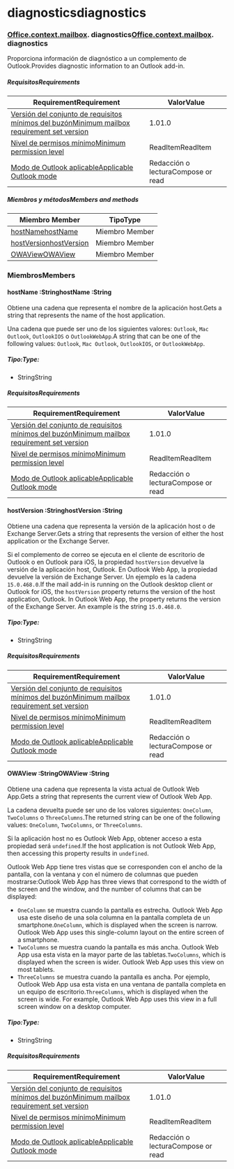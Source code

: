 
# <a name="diagnostics"></a><span data-ttu-id="3cf6c-101">diagnostics</span><span class="sxs-lookup"><span data-stu-id="3cf6c-101">diagnostics</span></span>

### <span data-ttu-id="3cf6c-p101">[Office](Office.md)[.context](Office.context.md)[.mailbox](Office.context.mailbox.md). diagnostics</span><span class="sxs-lookup"><span data-stu-id="3cf6c-p101">[Office](Office.md)[.context](Office.context.md)[.mailbox](Office.context.mailbox.md). diagnostics</span></span>

<span data-ttu-id="3cf6c-104">Proporciona información de diagnóstico a un complemento de Outlook.</span><span class="sxs-lookup"><span data-stu-id="3cf6c-104">Provides diagnostic information to an Outlook add-in.</span></span>

##### <a name="requirements"></a><span data-ttu-id="3cf6c-105">Requisitos</span><span class="sxs-lookup"><span data-stu-id="3cf6c-105">Requirements</span></span>

|<span data-ttu-id="3cf6c-106">Requirement</span><span class="sxs-lookup"><span data-stu-id="3cf6c-106">Requirement</span></span>| <span data-ttu-id="3cf6c-107">Valor</span><span class="sxs-lookup"><span data-stu-id="3cf6c-107">Value</span></span>|
|---|---|
|[<span data-ttu-id="3cf6c-108">Versión del conjunto de requisitos mínimos del buzón</span><span class="sxs-lookup"><span data-stu-id="3cf6c-108">Minimum mailbox requirement set version</span></span>](/javascript/office/requirement-sets/outlook-api-requirement-sets)| <span data-ttu-id="3cf6c-109">1.0</span><span class="sxs-lookup"><span data-stu-id="3cf6c-109">1.0</span></span>|
|[<span data-ttu-id="3cf6c-110">Nivel de permisos mínimo</span><span class="sxs-lookup"><span data-stu-id="3cf6c-110">Minimum permission level</span></span>](https://docs.microsoft.com/outlook/add-ins/understanding-outlook-add-in-permissions)| <span data-ttu-id="3cf6c-111">ReadItem</span><span class="sxs-lookup"><span data-stu-id="3cf6c-111">ReadItem</span></span>|
|[<span data-ttu-id="3cf6c-112">Modo de Outlook aplicable</span><span class="sxs-lookup"><span data-stu-id="3cf6c-112">Applicable Outlook mode</span></span>](https://docs.microsoft.com/outlook/add-ins/#extension-points)| <span data-ttu-id="3cf6c-113">Redacción o lectura</span><span class="sxs-lookup"><span data-stu-id="3cf6c-113">Compose or read</span></span>|

##### <a name="members-and-methods"></a><span data-ttu-id="3cf6c-114">Miembros y métodos</span><span class="sxs-lookup"><span data-stu-id="3cf6c-114">Members and methods</span></span>

| <span data-ttu-id="3cf6c-115">Miembro	</span><span class="sxs-lookup"><span data-stu-id="3cf6c-115">Member</span></span> | <span data-ttu-id="3cf6c-116">Tipo</span><span class="sxs-lookup"><span data-stu-id="3cf6c-116">Type</span></span> |
|--------|------|
| [<span data-ttu-id="3cf6c-117">hostName</span><span class="sxs-lookup"><span data-stu-id="3cf6c-117">hostName</span></span>](#hostname-string) | <span data-ttu-id="3cf6c-118">Miembro	</span><span class="sxs-lookup"><span data-stu-id="3cf6c-118">Member</span></span> |
| [<span data-ttu-id="3cf6c-119">hostVersion</span><span class="sxs-lookup"><span data-stu-id="3cf6c-119">hostVersion</span></span>](#hostversion-string) | <span data-ttu-id="3cf6c-120">Miembro	</span><span class="sxs-lookup"><span data-stu-id="3cf6c-120">Member</span></span> |
| [<span data-ttu-id="3cf6c-121">OWAView</span><span class="sxs-lookup"><span data-stu-id="3cf6c-121">OWAView</span></span>](#owaview-string) | <span data-ttu-id="3cf6c-122">Miembro	</span><span class="sxs-lookup"><span data-stu-id="3cf6c-122">Member</span></span> |

### <a name="members"></a><span data-ttu-id="3cf6c-123">Miembros</span><span class="sxs-lookup"><span data-stu-id="3cf6c-123">Members</span></span>

####  <a name="hostname-string"></a><span data-ttu-id="3cf6c-124">hostName :String</span><span class="sxs-lookup"><span data-stu-id="3cf6c-124">hostName :String</span></span>

<span data-ttu-id="3cf6c-125">Obtiene una cadena que representa el nombre de la aplicación host.</span><span class="sxs-lookup"><span data-stu-id="3cf6c-125">Gets a string that represents the name of the host application.</span></span>

<span data-ttu-id="3cf6c-126">Una cadena que puede ser uno de los siguientes valores: `Outlook`, `Mac Outlook`, `OutlookIOS` o `OutlookWebApp`.</span><span class="sxs-lookup"><span data-stu-id="3cf6c-126">A string that can be one of the following values: `Outlook`, `Mac Outlook`, `OutlookIOS`, or `OutlookWebApp`.</span></span>

##### <a name="type"></a><span data-ttu-id="3cf6c-127">Tipo:</span><span class="sxs-lookup"><span data-stu-id="3cf6c-127">Type:</span></span>

*   <span data-ttu-id="3cf6c-128">String</span><span class="sxs-lookup"><span data-stu-id="3cf6c-128">String</span></span>

##### <a name="requirements"></a><span data-ttu-id="3cf6c-129">Requisitos</span><span class="sxs-lookup"><span data-stu-id="3cf6c-129">Requirements</span></span>

|<span data-ttu-id="3cf6c-130">Requirement</span><span class="sxs-lookup"><span data-stu-id="3cf6c-130">Requirement</span></span>| <span data-ttu-id="3cf6c-131">Valor</span><span class="sxs-lookup"><span data-stu-id="3cf6c-131">Value</span></span>|
|---|---|
|[<span data-ttu-id="3cf6c-132">Versión del conjunto de requisitos mínimos del buzón</span><span class="sxs-lookup"><span data-stu-id="3cf6c-132">Minimum mailbox requirement set version</span></span>](/javascript/office/requirement-sets/outlook-api-requirement-sets)| <span data-ttu-id="3cf6c-133">1.0</span><span class="sxs-lookup"><span data-stu-id="3cf6c-133">1.0</span></span>|
|[<span data-ttu-id="3cf6c-134">Nivel de permisos mínimo</span><span class="sxs-lookup"><span data-stu-id="3cf6c-134">Minimum permission level</span></span>](https://docs.microsoft.com/outlook/add-ins/understanding-outlook-add-in-permissions)| <span data-ttu-id="3cf6c-135">ReadItem</span><span class="sxs-lookup"><span data-stu-id="3cf6c-135">ReadItem</span></span>|
|[<span data-ttu-id="3cf6c-136">Modo de Outlook aplicable</span><span class="sxs-lookup"><span data-stu-id="3cf6c-136">Applicable Outlook mode</span></span>](https://docs.microsoft.com/outlook/add-ins/#extension-points)| <span data-ttu-id="3cf6c-137">Redacción o lectura</span><span class="sxs-lookup"><span data-stu-id="3cf6c-137">Compose or read</span></span>|

####  <a name="hostversion-string"></a><span data-ttu-id="3cf6c-138">hostVersion :String</span><span class="sxs-lookup"><span data-stu-id="3cf6c-138">hostVersion :String</span></span>

<span data-ttu-id="3cf6c-139">Obtiene una cadena que representa la versión de la aplicación host o de Exchange Server.</span><span class="sxs-lookup"><span data-stu-id="3cf6c-139">Gets a string that represents the version of either the host application or the Exchange Server.</span></span>

<span data-ttu-id="3cf6c-p102">Si el complemento de correo se ejecuta en el cliente de escritorio de Outlook o en Outlook para iOS, la propiedad `hostVersion` devuelve la versión de la aplicación host, Outlook. En Outlook Web App, la propiedad devuelve la versión de Exchange Server. Un ejemplo es la cadena `15.0.468.0`.</span><span class="sxs-lookup"><span data-stu-id="3cf6c-p102">If the mail add-in is running on the Outlook desktop client or Outlook for iOS, the `hostVersion` property returns the version of the host application, Outlook. In Outlook Web App, the property returns the version of the Exchange Server. An example is the string `15.0.468.0`.</span></span>

##### <a name="type"></a><span data-ttu-id="3cf6c-143">Tipo:</span><span class="sxs-lookup"><span data-stu-id="3cf6c-143">Type:</span></span>

*   <span data-ttu-id="3cf6c-144">String</span><span class="sxs-lookup"><span data-stu-id="3cf6c-144">String</span></span>

##### <a name="requirements"></a><span data-ttu-id="3cf6c-145">Requisitos</span><span class="sxs-lookup"><span data-stu-id="3cf6c-145">Requirements</span></span>

|<span data-ttu-id="3cf6c-146">Requirement</span><span class="sxs-lookup"><span data-stu-id="3cf6c-146">Requirement</span></span>| <span data-ttu-id="3cf6c-147">Valor</span><span class="sxs-lookup"><span data-stu-id="3cf6c-147">Value</span></span>|
|---|---|
|[<span data-ttu-id="3cf6c-148">Versión del conjunto de requisitos mínimos del buzón</span><span class="sxs-lookup"><span data-stu-id="3cf6c-148">Minimum mailbox requirement set version</span></span>](/javascript/office/requirement-sets/outlook-api-requirement-sets)| <span data-ttu-id="3cf6c-149">1.0</span><span class="sxs-lookup"><span data-stu-id="3cf6c-149">1.0</span></span>|
|[<span data-ttu-id="3cf6c-150">Nivel de permisos mínimo</span><span class="sxs-lookup"><span data-stu-id="3cf6c-150">Minimum permission level</span></span>](https://docs.microsoft.com/outlook/add-ins/understanding-outlook-add-in-permissions)| <span data-ttu-id="3cf6c-151">ReadItem</span><span class="sxs-lookup"><span data-stu-id="3cf6c-151">ReadItem</span></span>|
|[<span data-ttu-id="3cf6c-152">Modo de Outlook aplicable</span><span class="sxs-lookup"><span data-stu-id="3cf6c-152">Applicable Outlook mode</span></span>](https://docs.microsoft.com/outlook/add-ins/#extension-points)| <span data-ttu-id="3cf6c-153">Redacción o lectura</span><span class="sxs-lookup"><span data-stu-id="3cf6c-153">Compose or read</span></span>|

####  <a name="owaview-string"></a><span data-ttu-id="3cf6c-154">OWAView :String</span><span class="sxs-lookup"><span data-stu-id="3cf6c-154">OWAView :String</span></span>

<span data-ttu-id="3cf6c-155">Obtiene una cadena que representa la vista actual de Outlook Web App.</span><span class="sxs-lookup"><span data-stu-id="3cf6c-155">Gets a string that represents the current view of Outlook Web App.</span></span>

<span data-ttu-id="3cf6c-156">La cadena devuelta puede ser uno de los valores siguientes: `OneColumn`, `TwoColumns` o `ThreeColumns`.</span><span class="sxs-lookup"><span data-stu-id="3cf6c-156">The returned string can be one of the following values: `OneColumn`, `TwoColumns`, or `ThreeColumns`.</span></span>

<span data-ttu-id="3cf6c-157">Si la aplicación host no es Outlook Web App, obtener acceso a esta propiedad será `undefined`.</span><span class="sxs-lookup"><span data-stu-id="3cf6c-157">If the host application is not Outlook Web App, then accessing this property results in `undefined`.</span></span>

<span data-ttu-id="3cf6c-158">Outlook Web App tiene tres vistas que se corresponden con el ancho de la pantalla, con la ventana y con el número de columnas que pueden mostrarse:</span><span class="sxs-lookup"><span data-stu-id="3cf6c-158">Outlook Web App has three views that correspond to the width of the screen and the window, and the number of columns that can be displayed:</span></span>

*   <span data-ttu-id="3cf6c-p103">`OneColumn` se muestra cuando la pantalla es estrecha. Outlook Web App usa este diseño de una sola columna en la pantalla completa de un smartphone.</span><span class="sxs-lookup"><span data-stu-id="3cf6c-p103">`OneColumn`, which is displayed when the screen is narrow. Outlook Web App uses this single-column layout on the entire screen of a smartphone.</span></span>
*   <span data-ttu-id="3cf6c-p104">`TwoColumns` se muestra cuando la pantalla es más ancha. Outlook Web App usa esta vista en la mayor parte de las tabletas.</span><span class="sxs-lookup"><span data-stu-id="3cf6c-p104">`TwoColumns`, which is displayed when the screen is wider. Outlook Web App uses this view on most tablets.</span></span>
*   <span data-ttu-id="3cf6c-p105">`ThreeColumns` se muestra cuando la pantalla es ancha. Por ejemplo, Outlook Web App usa esta vista en una ventana de pantalla completa en un equipo de escritorio.</span><span class="sxs-lookup"><span data-stu-id="3cf6c-p105">`ThreeColumns`, which is displayed when the screen is wide. For example, Outlook Web App uses this view in a full screen window on a desktop computer.</span></span>

##### <a name="type"></a><span data-ttu-id="3cf6c-165">Tipo:</span><span class="sxs-lookup"><span data-stu-id="3cf6c-165">Type:</span></span>

*   <span data-ttu-id="3cf6c-166">String</span><span class="sxs-lookup"><span data-stu-id="3cf6c-166">String</span></span>

##### <a name="requirements"></a><span data-ttu-id="3cf6c-167">Requisitos</span><span class="sxs-lookup"><span data-stu-id="3cf6c-167">Requirements</span></span>

|<span data-ttu-id="3cf6c-168">Requirement</span><span class="sxs-lookup"><span data-stu-id="3cf6c-168">Requirement</span></span>| <span data-ttu-id="3cf6c-169">Valor</span><span class="sxs-lookup"><span data-stu-id="3cf6c-169">Value</span></span>|
|---|---|
|[<span data-ttu-id="3cf6c-170">Versión del conjunto de requisitos mínimos del buzón</span><span class="sxs-lookup"><span data-stu-id="3cf6c-170">Minimum mailbox requirement set version</span></span>](/javascript/office/requirement-sets/outlook-api-requirement-sets)| <span data-ttu-id="3cf6c-171">1.0</span><span class="sxs-lookup"><span data-stu-id="3cf6c-171">1.0</span></span>|
|[<span data-ttu-id="3cf6c-172">Nivel de permisos mínimo</span><span class="sxs-lookup"><span data-stu-id="3cf6c-172">Minimum permission level</span></span>](https://docs.microsoft.com/outlook/add-ins/understanding-outlook-add-in-permissions)| <span data-ttu-id="3cf6c-173">ReadItem</span><span class="sxs-lookup"><span data-stu-id="3cf6c-173">ReadItem</span></span>|
|[<span data-ttu-id="3cf6c-174">Modo de Outlook aplicable</span><span class="sxs-lookup"><span data-stu-id="3cf6c-174">Applicable Outlook mode</span></span>](https://docs.microsoft.com/outlook/add-ins/#extension-points)| <span data-ttu-id="3cf6c-175">Redacción o lectura</span><span class="sxs-lookup"><span data-stu-id="3cf6c-175">Compose or read</span></span>|